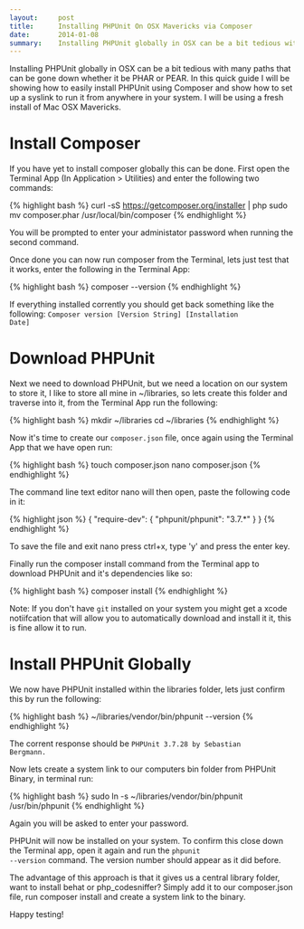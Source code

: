 ```yaml
---
layout:     post
title:      Installing PHPUnit On OSX Mavericks via Composer
date:       2014-01-08
summary:    Installing PHPUnit globally in OSX can be a bit tedious with many paths that can be gone down whether it be PHAR or PEAR. In this quick guide I will be showing how to easily install PHPUnit using Composer and show how to set up a syslink to run it from anywhere in your system. I will be using a fresh install of Mac OSX Mavericks.
---
```


Installing PHPUnit globally in OSX can be a bit tedious with many paths that can be gone down whether it be PHAR or PEAR. In this quick guide I will be showing how to easily install PHPUnit using Composer and show how to set up a syslink to run it from anywhere in your system. I will be using a fresh install of Mac OSX Mavericks.

# Install Composer

If you have yet to install composer globally this can be done. First open the Terminal App (In Application > Utilities) and enter the following two commands:

{% highlight bash %}
	curl -sS https://getcomposer.org/installer | php
	sudo mv composer.phar /usr/local/bin/composer
{% endhighlight %}

You will be prompted to enter your administator password when running the second command.

Once done you can now run composer from the Terminal, lets just test that it works, enter the following in the Terminal App:

{% highlight bash %}
	composer --version
{% endhighlight %}

If everything installed corrently you should get back something like the following: <code>Composer version [Version String] [Installation Date]</code>


# Download PHPUnit

Next we need to download PHPUnit, but we need a location on our system to store it, I like to store all mine in ~/libraries, so  lets create this folder and traverse into it, from the Terminal App run the following:

{% highlight bash %}
	mkdir ~/libraries
    cd ~/libraries
{% endhighlight %}

Now it's time to create our <code>composer.json</code> file, once again using the Terminal App that we have open run:

{% highlight bash %}
	touch composer.json
  nano composer.json
{% endhighlight %}

The command line text editor nano will then open, paste the following code in it:

{% highlight json %}
{
    "require-dev": {
        "phpunit/phpunit": "3.7.*"
    }
}
{% endhighlight %}

To save the file and exit nano press ctrl+x, type 'y' and press the enter key.

Finally run the composer install command from the Terminal app to download PHPUnit and it's dependencies like so:

{% highlight bash %}
	composer install
{% endhighlight %}

Note: If you don't have <code>git</code> installed on your system you might get a xcode notiifcation that will allow you to  automatically download and install it it, this is fine allow it to run.

# Install PHPUnit Globally

We now have PHPUnit installed within the libraries folder, lets just  confirm this by run the following:

{% highlight bash %}
	~/libraries/vendor/bin/phpunit --version
{% endhighlight %}

The corrent response should be <code>PHPUnit 3.7.28 by Sebastian Bergmann.</code>

Now lets create a system link to our computers bin folder from PHPUnit Binary, in terminal run:

{% highlight bash %}
	sudo ln -s ~/libraries/vendor/bin/phpunit /usr/bin/phpunit
{% endhighlight %}

Again you will be asked to enter your password.

PHPUnit will now be installed on your system. To confirm this close down the Terminal app, open it again and run the <code>phpunit --version</code> command. The version number should appear as it did before.

The advantage of this approach is that it gives us a central library folder, want to install behat or php_codesniffer? Simply add it to our composer.json file, run composer install and create a system link to the binary.

Happy testing!
